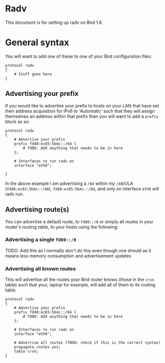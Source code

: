 Radv
====

This document is for setting up radv on Bird 1.6.

# General syntax

You will want to add one of these to one of your Bird configuration files:

```
protocol radv
{
    # Stuff goes here
}
```

## Advertising your prefix

If you would like to advertise your prefix to hosts on your LAN that have set their address acquisition for IPv6 to _'Automatic'_ such that they will assign themselves an address within that prefix then you will want to add a `prefix` block as so:

```
protocol radv
{
    # Advertise your prefix
    prefix fd40:ec65:5b4c::/64 {
        # TODO: Add anything that needs to be in here
    };

    # Interfaces to run radv on
    interface "eth0";

}
```

In the above example I am advertising a `/64` within my `/48`/ULA (`fd40:ec65:5b4c::/48`), `fd40:ec65:5b4c::/64`, and only on interface `eth0` will radv run.

## Advertising route(s)

You can advertise a default route, to `fd00::/8` or simply all routes in your router's routing table, to your hosts using the following:

### Advertising a single `fd00::/8`

TODO: Add this as I normally don't do this even though one should as it means less memory consumption and advertisement updates

### Advertising all known routes

This will advertise all the routes your Bird router knows (those in the `crxn` table) such that your, laptop for example, will add all of them to its routing table.

```
protocol radv
{
    # Advertise your prefix
    prefix fd40:ec65:5b4c::/64 {
        # TODO: Add anything that needs to be in here
    };

    # Interfaces to run radv on
    interface "eth0";

    # Advertise all routes (TODO: check if this is the correct syntax)
    propagate_routes yes;
    table crxn;
}
```